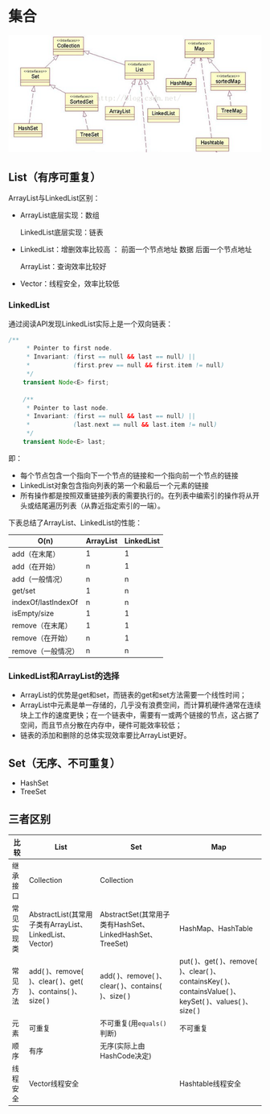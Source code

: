 # 集合

![](https://github.com/Hpsyche/note/blob/master/JavaSE/pict/%E9%9B%86%E5%90%88%E5%88%86%E7%B1%BB.png)

## List（有序可重复）

ArrayList与LinkedList区别：

* ArrayList底层实现：数组

  LinkedList底层实现：链表

* LinkedList：增删效率比较高 ： 前面一个节点地址  数据 后面一个节点地址

  ArrayList：查询效率比较好

* Vector：线程安全，效率比较低

### LinkedList

通过阅读API发现LinkedList实际上是一个双向链表：

```java
/**
     * Pointer to first node.
     * Invariant: (first == null && last == null) ||
     *            (first.prev == null && first.item != null)
     */
    transient Node<E> first;

    /**
     * Pointer to last node.
     * Invariant: (first == null && last == null) ||
     *            (last.next == null && last.item != null)
     */
    transient Node<E> last;
```

即：

* 每个节点包含一个指向下一个节点的链接和一个指向前一个节点的链接
* LinkedList对象包含指向列表的第一个和最后一个元素的链接
* 所有操作都是按照双重链接列表的需要执行的。在列表中编索引的操作将从开头或结尾遍历列表（从靠近指定索引的一端）。

下表总结了ArrayList、LinkedList的性能：

| O(n)                | ArrayList | LinkedList |
| ------------------- | --------- | ---------- |
| add（在末尾）       | 1         | 1          |
| add（在开始）       | n         | 1          |
| add（一般情况）     | n         | n          |
| get/set             | 1         | n          |
| indexOf/lastIndexOf | n         | n          |
| isEmpty/size        | 1         | 1          |
| remove（在末尾）    | 1         | 1          |
| remove（在开始）    | n         | 1          |
| remove（一般情况）  | n         | n          |

### LinkedList和ArrayList的选择

* ArrayList的优势是get和set，而链表的get和set方法需要一个线性时间；
* ArrayList中元素是单一存储的，几乎没有浪费空间，而计算机硬件通常在连续块上工作的速度更快；在一个链表中，需要有一或两个链接的节点，这占据了空间，而且节点分散在内存中，硬件可能效率较低；
* 链表的添加和删除的总体实现效率要比ArrayList更好。







## Set（无序、不可重复）

* HashSet
* TreeSet



## 三者区别

| 比较       | List                                                      | Set                                                      | Map                                                          |
| ---------- | --------------------------------------------------------- | -------------------------------------------------------- | ------------------------------------------------------------ |
| 继承接口   | Collection                                                | Collection                                               |                                                              |
| 常见实现类 | AbstractList(其常用子类有ArrayList、LinkedList、Vector)   | AbstractSet(其常用子类有HashSet、LinkedHashSet、TreeSet) | HashMap、HashTable                                           |
| 常见方法   | add( )、remove( )、clear( )、get( )、contains( )、size( ) | add( )、remove( )、clear( )、contains( )、size( )        | put( )、get( )、remove( )、clear( )、containsKey( )、containsValue( )、keySet( )、values( )、size( ) |
| 元素       | 可重复                                                    | 不可重复(用`equals()`判断)                               | 不可重复                                                     |
| 顺序       | 有序                                                      | 无序(实际上由HashCode决定)                               |                                                              |
| 线程安全   | Vector线程安全                                            |                                                          | Hashtable线程安全                                            |



